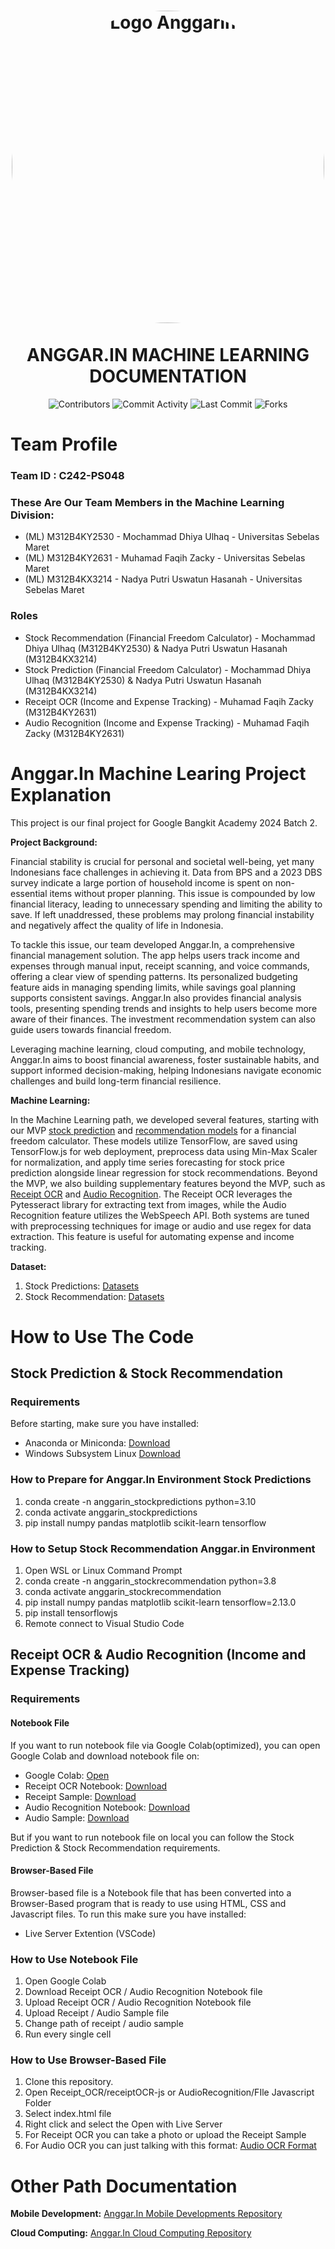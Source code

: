 <h1 align="center">
<img align="center" src="https://github.com/user-attachments/assets/8a6f2ad2-2fc6-4bd4-ba68-c6674edd655b" alt="Logo Anggarin" width="500" style="border-radius: 50%;"></img>
<br>
<br>
ANGGAR.IN MACHINE LEARNING DOCUMENTATION
</h1>
<div align="center">

![Contributors](https://img.shields.io/github/contributors/Anggar-In/Machine-Learning?color=blue)
![Commit Activity](https://img.shields.io/github/commit-activity/m/Anggar-In/Machine-Learning?color=blue)
![Last Commit](https://img.shields.io/github/last-commit/Anggar-In/Machine-Learning?color=red)
![Forks](https://img.shields.io/github/forks/Anggar-In/Machine-Learning?style=flat-square)

</div>

# Team Profile

### Team ID : C242-PS048

### These Are Our Team Members in the Machine Learning Division:

* (ML) M312B4KY2530 - Mochammad Dhiya Ulhaq - Universitas Sebelas Maret
* (ML) M312B4KY2631 - Muhamad Faqih Zacky - Universitas Sebelas Maret
* (ML) M312B4KX3214 - Nadya Putri Uswatun Hasanah - Universitas Sebelas Maret

### Roles

* Stock Recommendation (Financial Freedom Calculator) - Mochammad Dhiya Ulhaq (M312B4KY2530) & Nadya Putri Uswatun Hasanah (M312B4KX3214)
* Stock Prediction (Financial Freedom Calculator) - Mochammad Dhiya Ulhaq (M312B4KY2530) & Nadya Putri Uswatun Hasanah (M312B4KX3214)
* Receipt OCR (Income and Expense Tracking) - Muhamad Faqih Zacky (M312B4KY2631)
* Audio Recognition (Income and Expense Tracking) - Muhamad Faqih Zacky (M312B4KY2631)

# Anggar.In Machine Learing Project Explanation
This project is our final project for Google Bangkit Academy 2024 Batch 2.

**Project Background:**

Financial stability is crucial for personal and societal well-being, yet many Indonesians face challenges in achieving it. Data from BPS and a 2023 DBS survey indicate a large portion of household income is spent on non-essential items without proper planning. This issue is compounded by low financial literacy, leading to unnecessary spending and limiting the ability to save. If left unaddressed, these problems may prolong financial instability and negatively affect the quality of life in Indonesia.

To tackle this issue, our team developed Anggar.In, a comprehensive financial management solution. The app helps users track income and expenses through manual input, receipt scanning, and voice commands, offering a clear view of spending patterns. Its personalized budgeting feature aids in managing spending limits, while savings goal planning supports consistent savings. Anggar.In also provides financial analysis tools, presenting spending trends and insights to help users become more aware of their finances. The investment recommendation system can also guide users towards financial freedom.

Leveraging machine learning, cloud computing, and mobile technology, Anggar.In aims to boost financial awareness, foster sustainable habits, and support informed decision-making, helping Indonesians navigate economic challenges and build long-term financial resilience.


**Machine Learning:** 

In the Machine Learning path, we developed several features, starting with our MVP [stock prediction](https://github.com/Anggar-In/Machine-Learning/tree/main/stock_price_predictions) and [recommendation models](https://github.com/Anggar-In/Machine-Learning/tree/main/stockRecommendation)  for a financial freedom calculator. These models utilize TensorFlow, are saved using TensorFlow.js for web deployment, preprocess data using Min-Max Scaler for normalization, and apply time series forecasting for stock price prediction alongside linear regression for stock recommendations. Beyond the MVP, we also building supplementary features beyond the MVP, such as [Receipt OCR](https://github.com/Anggar-In/Machine-Learning/tree/main/Receipt_OCR) and [Audio Recognition](https://github.com/Anggar-In/Machine-Learning/tree/main/AudioRecognition). The Receipt OCR leverages the Pytesseract library for extracting text from images, while the Audio Recognition feature utilizes the WebSpeech API. Both systems are tuned with preprocessing techniques for image or audio and use regex for data extraction. This feature is useful for automating expense and income tracking.

**Dataset:**
1. Stock Predictions: [Datasets](https://github.com/Anggar-In/Machine-Learning/tree/main/stock_price_predictions/trainingDataset)
2. Stock Recommendation: [Datasets](https://github.com/Anggar-In/Machine-Learning/tree/main/stockRecommendation/trainingDataset)

# How to Use The Code
## Stock Prediction & Stock Recommendation
### Requirements
Before starting, make sure you have installed:
- Anaconda or Miniconda: [Download](https://www.anaconda.com/download)
- Windows Subsystem Linux [Download](https://learn.microsoft.com/en-us/windows/wsl/install)

### How to Prepare for Anggar.In Environment Stock Predictions
1. conda create -n anggarin_stockpredictions python=3.10
2. conda activate anggarin_stockpredictions
3. pip install numpy pandas matplotlib scikit-learn tensorflow

### How to Setup Stock Recommendation Anggar.in Environment
1. Open WSL or Linux Command Prompt
2. conda create -n anggarin_stockrecommendation python=3.8
3. conda activate anggarin_stockrecommendation
4. pip install numpy pandas matplotlib scikit-learn tensorflow=2.13.0
5. pip install tensorflowjs
6. Remote connect to Visual Studio Code

## Receipt OCR & Audio Recognition (Income and Expense Tracking)
### Requirements
#### Notebook File
If you want to run notebook file via Google Colab(optimized), you can open Google Colab and download notebook file on:
- Google Colab: [Open](https://colab.research.google.com/)
- Receipt OCR Notebook: [Download](https://github.com/Anggar-In/Machine-Learning/blob/main/Receipt_OCR/ReceiptOCR_Preprocessing.ipynb)
- Receipt Sample: [Download](https://github.com/Anggar-In/Machine-Learning/tree/main/Receipt_OCR/receiptOCR-js/Receipt%20contoh)
- Audio Recognition Notebook: [Download](https://github.com/Anggar-In/Machine-Learning/blob/main/AudioRecognition/AudioRecognition.ipynb)
- Audio Sample: [Download](https://github.com/Anggar-In/Machine-Learning/tree/main/AudioRecognition/audiotest_ipynb)

But if you want to run notebook file on local you can follow the Stock Prediction & Stock Recommendation requirements.

#### Browser-Based File
Browser-based file is a Notebook file that has been converted into a Browser-Based program that is ready to use using HTML, CSS and Javascript files. To run this make sure you have installed:
- Live Server Extention (VSCode)

### How to Use Notebook File
1. Open Google Colab
2. Download Receipt OCR / Audio Recognition Notebook file
3. Upload Receipt OCR / Audio Recognition Notebook file
4. Upload Receipt / Audio Sample file
5. Change path of receipt / audio sample
6. Run every single cell

### How to Use Browser-Based File
1. Clone this repository.
2. Open Receipt_OCR/receiptOCR-js or AudioRecognition/FIle Javascript Folder
3. Select index.html file
4. Right click and select the Open with Live Server
5. For Receipt OCR you can take a photo or upload the Receipt Sample
6. For Audio OCR you can just talking with this format: [Audio OCR Format](https://github.com/Anggar-In/Machine-Learning/blob/main/AudioRecognition/README.md)

# Other Path Documentation 
**Mobile Development:**
[Anggar.In Mobile Developments Repository](https://github.com/Anggar-In/Mobile-Development)

**Cloud Computing:**
[Anggar.In Cloud Computing Repository](https://github.com/Anggar-In/Cloud-Computing)
